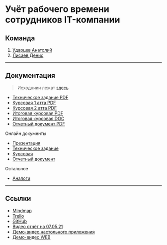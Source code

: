 # Учёт рабочего времени сотрудников IT-компании

## Команда

1. [Ударцев Анатолий](https://github.com/Anatoliy057)
2. [Лисаев Денис](https://github.com/denislisaev)

***

## Документация

> Исходники лежат [здесь](docs/)

- [Техническое задание PDF](docs/ТЗ.pdf)
- [Курсовая 1 атта PDF](docs/Курсовая.pdf)
- [Курсовая 2 атта PDF](docs/Курсовая_2.pdf)
- [Итоговая курсовая PDF](docs/Курсовая%20работа.pdf)
- [Итоговая курсовая DOC](docs/Курсовая%20работа.doc)
- [Отчетный документ PDF](docs/Отчетный%20документ.pdf)

Онлайн документы

- [Презентация](https://www.canva.com/design/DAEhw786vSw/PUbW1QbrfKIXLPBWEhTqxg/view?utm_content=DAEhw786vSw&utm_campaign=designshare&utm_medium=link&utm_source=sharebutton)
- [Техническое задание](https://docs.google.com/document/d/1HYCeeLu7vdozekTmkXsDh87z4pugVQK9pAtquTNHVYQ/edit?usp=sharing)
- [Курсовая](https://docs.google.com/document/d/1ii1uCJg4B17JzETSvjEdbRSNKvuPe5GSECcUXM6Hu90/edit?usp=sharing)
- [Отчетный документ](https://docs.google.com/document/d/1tLEWxlwYEmBXgr6Ix6NVz4E3mAah9sko4qvXimmltOA/edit?usp=sharing)

Остальное

- [Аналоги](analogs.md)

***

## Ссылки

- [Mindmap](https://miro.com/app/board/o9J_lQieO2s=/)
- [Trello](https://trello.com/b/6gSedKQ7)
- [GitHub](https://github.com/PT-Control-of-remote-workers)
- [Видео отчёт на 07.05.21](https://www.youtube.com/watch?v=q9ErgnXuwV4)
- [Демо-видео настольного приложения](https://youtu.be/Gs9GkJ2mtZg)
- [Демо-видео WEB](https://www.youtube.com/watch?v=UbQhcIxuGIs)
